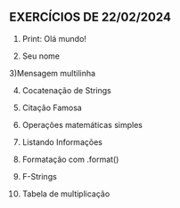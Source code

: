 ## EXERCÍCIOS DE 22/02/2024

1) Print: Olá mundo!

2) Seu nome

3)Mensagem multilinha

4) Cocatenação de Strings

5) Citação Famosa

6) Operações matemáticas simples

7) Listando Informações

8) Formatação com .format()

9) F-Strings

10) Tabela de multiplicação
